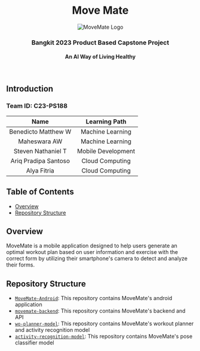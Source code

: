 <h1 align="center">Move Mate</h1>
<p align="center">
  <img src="https://github.com/pdshi/.github/assets/85666915/a97ba559-345d-4d5e-bbcc-9af4be126a8f" alt="MoveMate Logo">
</p>
<h3 align="center">Bangkit 2023 Product Based Capstone Project</h3>
<h4 align="center">An AI Way of Living Healthy</h4>
<br>

## Introduction
### Team ID: C23-PS188
| Name | Learning Path |
| :---: | :---: |
| Benedicto Matthew W | Machine Learning |
| Maheswara AW | Machine Learning |
| Steven Nathaniel T | Mobile Development |
| Ariq Pradipa Santoso | Cloud Computing |
| Alya Fitria | Cloud Computing |

## Table of Contents

- [Overview](#overview)
- [Repository Structure](#repository-structure)

## Overview
MoveMate is a mobile application designed to help users generate an optimal workout plan based on user information and exercise with the correct form by utilizing their smartphone's camera to detect and analyze their forms.

## Repository Structure
- [`MoveMate-Android`](https://github.com/pdshi/MoveMate-Android): This repository contains MoveMate's android application
- [`movemate-backend`](https://github.com/pdshi/movemate-backend): This repository contains MoveMate's backend and API
- [`wo-planner-model`](https://github.com/pdshi/wo-planner-model): This repository contains MoveMate's workout planner and activity recognition model
- [`activity-recognition-model`](https://github.com/pdshi/activity-recognition-model): This repository contains MoveMate's pose classifier model
